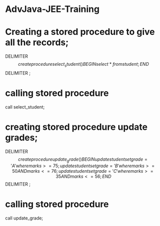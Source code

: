# AdvJava-JEE-Training

# Creating a stored procedure to give all the records;
DELIMITER $$
create procedure select_student()
 BEGIN 
   select * from student;
   END $$
DELIMITER ;

# calling stored procedure
call select_student;

# creating stored procedure update grades;

DELIMITER $$
create procedure update_grade()
 BEGIN 
   update student set grade='A' where marks>=75;
    update student set grade='B' where marks>=50 AND marks<=76;
     update student set grade='C' where marks>=35 AND marks<=56;
   END $$
DELIMITER ;

# calling stored procedure
call update_grade;